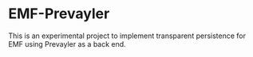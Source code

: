 EMF-Prevayler
=============

This is an experimental project to implement transparent persistence
for EMF using Prevayler as a back end.


